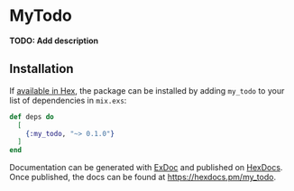 # MyTodo

**TODO: Add description**

## Installation

If [available in Hex](https://hex.pm/docs/publish), the package can be installed
by adding `my_todo` to your list of dependencies in `mix.exs`:

```elixir
def deps do
  [
    {:my_todo, "~> 0.1.0"}
  ]
end
```

Documentation can be generated with [ExDoc](https://github.com/elixir-lang/ex_doc)
and published on [HexDocs](https://hexdocs.pm). Once published, the docs can
be found at <https://hexdocs.pm/my_todo>.

